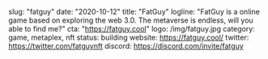 slug: "fatguy"
date: "2020-10-12"
title: "FatGuy"
logline: "FatGuy is a online game based on exploring the web 3.0. The metaverse is endless, will you able to find me?"
cta: "https://fatguy.cool"
logo: /img/fatguy.jpg
category: game, metaplex, nft
status: building
website: https://fatguy.cool/
twitter: https://twitter.com/fatguynft
discord: https://discord.com/invite/fatguy
